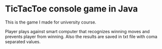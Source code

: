 # TicTacToe console game in Java

 This is the game I made for university course.

 Player plays against smart computer that recognizes winning moves and prevents player from winning. Also the results are saved in txt file with coma separated values.